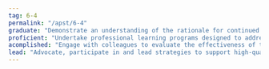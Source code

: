 ```yaml
---
tag: 6-4
permalink: "/apst/6-4"
graduate: "Demonstrate an understanding of the rationale for continued professional learning and the implications for improved student learning."
proficient: "Undertake professional learning programs designed to address identified student learning needs."
acomplished: "Engage with colleagues to evaluate the effectiveness of teacher professional learning activities to address student learning needs."
lead: "Advocate, participate in and lead strategies to support high-quality professional learning opportunities for colleagues that focus on improved student learning."
---
```

